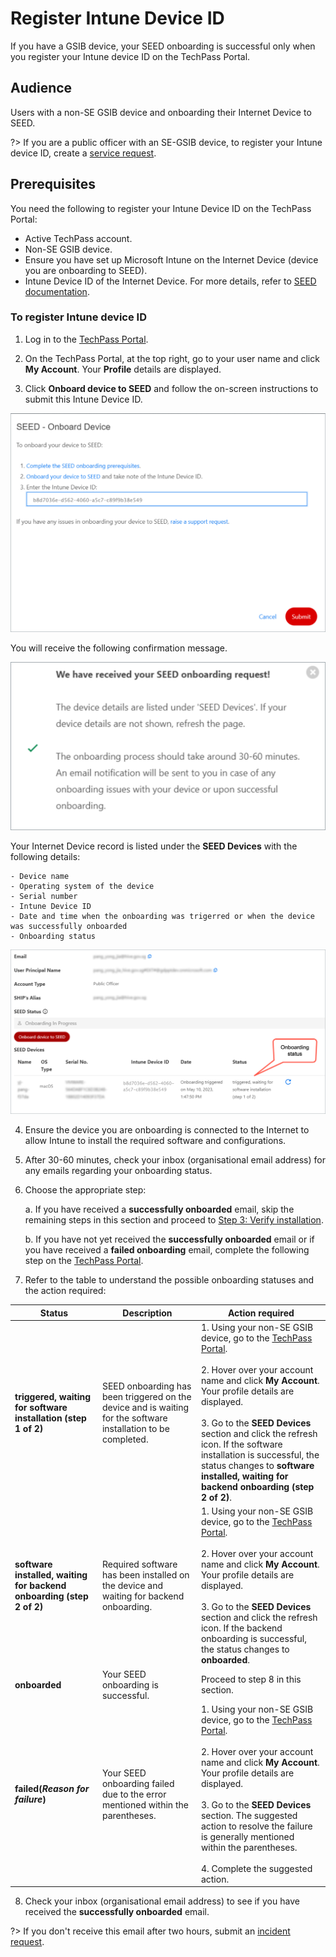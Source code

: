 # Register Intune Device ID

If you have a GSIB device, your SEED onboarding is successful only when you register your Intune device ID on the TechPass Portal.

## Audience

Users with a non-SE GSIB device and onboarding their Internet Device to SEED.

?> If you are a public officer with an SE-GSIB device, to register your Intune device ID, create a [service request](https://go.gov.sg/seed-techpass-support).

## Prerequisites

You need the following to register your Intune Device ID on the TechPass Portal:

- Active TechPass account.
- Non-SE GSIB device.
- Ensure you have set up Microsoft Intune on the Internet Device (device you are onboarding to SEED).
- Intune Device ID of the Internet Device. For more details, refer to [SEED documentation](https://docs.developer.tech.gov.sg/docs/security-suite-for-engineering-endpoint-devices/onboard-device/onboard-device-to-seed).

### To register Intune device ID

1. Log in to the [TechPass Portal](https://portal.techpass.gov.sg/secure/account/profile).

2. On the TechPass Portal, at the top right, go to your user name and click **My Account**. Your **Profile** details are displayed. 

3. Click **Onboard device to SEED** and follow the on-screen instructions to submit this Intune Device ID.

  ![enter-intune](assets/images/intune-id/enter-intune-device-id.png)

  You will receive the following confirmation message.

  ![enter-intune](assets/images/intune-id/ack-of-intune-device-id.png)


  Your Internet Device record is listed under the **SEED Devices** with the following details:

    - Device name
    - Operating system of the device
    - Serial number
    - Intune Device ID
    - Date and time when the onboarding was trigerred or when the device was successfully onboarded
    - Onboarding status

  ![enter-intune](assets/images/intune-id/macos-device-listed-tp-portal.png)

4. Ensure the device you are onboarding is connected to the Internet to allow Intune to install the required software and configurations.

5. After 30-60 minutes, check your inbox (organisational email address) for any emails regarding your onboarding status.

6. Choose the appropriate step:

   a. If you have received a **successfully onboarded** email, skip the remaining steps in this section and proceed to [Step 3: Verify installation](https://docs.developer.tech.gov.sg/docs/security-suite-for-engineering-endpoint-devices/onboard-device/mac-os?id=step-3-verify-installation).

   b. If you have not yet received the **successfully onboarded** email or if you have received a **failed onboarding** email, complete the following step on the [TechPass Portal](https://portal.techpass.gov.sg/).

7. Refer to the table to understand the possible onboarding statuses and the action required:

| Status | Description | Action required |
|---| ---| ---|
| **triggered, waiting for software installation (step 1 of 2)**| SEED onboarding has been triggered on the device and is waiting for the software installation to be completed. | 1. Using your non-SE GSIB device, go to the [TechPass Portal](https://portal.techpass.gov.sg/).<br><br>2. Hover over your account name and click **My Account**. Your profile details are displayed.<br><br>3. Go to the **SEED Devices** section and click the refresh icon. If the software installation is successful, the status changes to **software installed, waiting for backend onboarding (step 2 of 2)**.|
| **software installed, waiting for backend onboarding (step 2 of 2)**| Required software has been installed on the device and waiting for backend onboarding. | 1. Using your non-SE GSIB device, go to the [TechPass Portal](https://portal.techpass.gov.sg/).<br><br>2. Hover over your account name and click **My Account**. Your profile details are displayed.<br><br>3. Go to the **SEED Devices** section and click the refresh icon. If the backend onboarding is successful, the status changes to **onboarded**. |
| **onboarded** | Your SEED onboarding is successful. | Proceed to step 8 in this section. |
| **failed(*Reason for failure*)** | Your SEED onboarding failed due to the error mentioned within the parentheses. | 1. Using your non-SE GSIB device, go to the [TechPass Portal](https://portal.techpass.gov.sg/).<br><br>2. Hover over your account name and click **My Account**. Your profile details are displayed.<br><br>3. Go to the **SEED Devices** section. The suggested action to resolve the failure is generally mentioned within the parentheses.<br><br>4. Complete the suggested action. | 


8. Check your inbox (organisational email address) to see if you have received the **successfully onboarded** email.

?> If you don't receive this email after two hours, submit an [incident request](https://go.gov.sg/seed-techpass-support).

